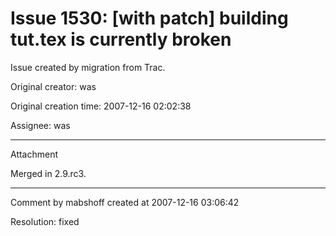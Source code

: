 # Issue 1530: [with patch] building tut.tex is currently broken

Issue created by migration from Trac.

Original creator: was

Original creation time: 2007-12-16 02:02:38

Assignee: was




---

Attachment

Merged in 2.9.rc3.


---

Comment by mabshoff created at 2007-12-16 03:06:42

Resolution: fixed
